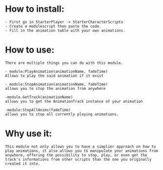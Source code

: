 # How to install:

    - First go in StarterPlayer -> StarterCharacterScripts
    - Create a modulescript then paste the code.
    - Fill in the animation table with your own animations.

# How to use:
    There are multiple things you can do with this module.

    - module:PlayAnimation(animationName, fadeTime)
    Allows to play the said animation if it exist

    - module:StopAnimation(animationName, fadeTime)
    allows you to stop the animation from anywhere

    -module.GetTrack(animationName)
    allows you to get the AnimationTrack instance of your animation

    -module:StopAllAnims(fadeTime)
    allows you to stop all currently playing animations.

# Why use it:
    This module not only allows you to have a simplier approach on how to play animations, it also allows you to manipulate your animations from anywhere, offering the possibility to stop, play, or even get the track's informations from other scripts than the one you originally created it into.
